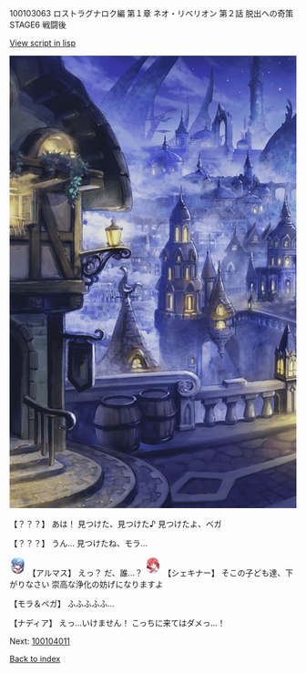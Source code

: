 100103063 ロストラグナロク編 第１章 ネオ・リベリオン 第２話 脱出への奇策 STAGE6 戦闘後

[View script in lisp](../scripts/100103063.txt)

![101_city_night1.png](../images/backgrounds/101_city_night1.png)

【？？？】
あは！
見つけた、見つけた♪
見つけたよ、ベガ

【？？？】
うん…
見つけたね、モラ…

<img src="../images/units/3103811.png" alt="3103811.png" height="34"/>
【アルマス】
えっ？
だ、誰…？

<img src="../images/units/3400711.png" alt="3400711.png" height="34"/>
【シェキナー】
そこの子ども達、下がりなさい
崇高な浄化の妨げになりますよ

【モラ＆ベガ】
ふふふふふ…

【ナディア】
えっ…いけません！
こっちに来てはダメっ…！


Next: [100104011](100104011.md)

[Back to index](index.md)
